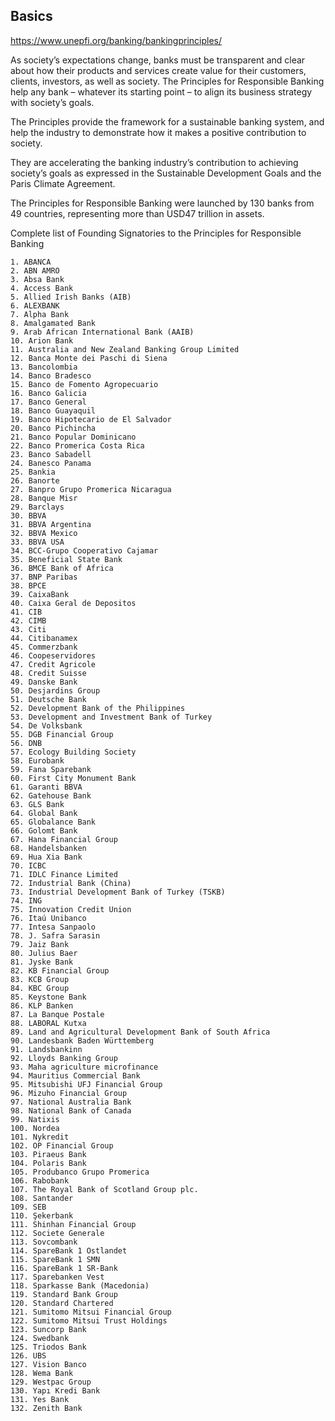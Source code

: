 ## Basics

https://www.unepfi.org/banking/bankingprinciples/

As society’s expectations change, banks must be transparent and clear about how their products and services create value for their customers, clients, investors, as well as society. The Principles for Responsible Banking help any bank – whatever its starting point – to align its business strategy with society’s goals.

The Principles provide the framework for a sustainable banking system, and help the industry to demonstrate how it makes a positive contribution to society.

They are accelerating the banking industry’s contribution to achieving society’s goals as expressed in the Sustainable Development Goals and the Paris Climate Agreement.

The Principles for Responsible Banking were launched by 130 banks from 49 countries, representing more than USD47 trillion in assets.

Complete list of Founding Signatories to the Principles for Responsible Banking

    1. ABANCA
    2. ABN AMRO
    3. Absa Bank
    4. Access Bank  
    5. Allied Irish Banks (AIB)
    6. ALEXBANK
    7. Alpha Bank
    8. Amalgamated Bank
    9. Arab African International Bank (AAIB)  
    10. Arion Bank
    11. Australia and New Zealand Banking Group Limited
    12. Banca Monte dei Paschi di Siena
    13. Bancolombia
    14. Banco Bradesco  
    15. Banco de Fomento Agropecuario
    16. Banco Galicia
    17. Banco General
    18. Banco Guayaquil
    19. Banco Hipotecario de El Salvador
    20. Banco Pichincha  
    21. Banco Popular Dominicano  
    22. Banco Promerica Costa Rica
    23. Banco Sabadell
    24. Banesco Panama
    25. Bankia
    26. Banorte  
    27. Banpro Grupo Promerica Nicaragua
    28. Banque Misr
    29. Barclays 
    30. BBVA  
    31. BBVA Argentina
    32. BBVA Mexico
    33. BBVA USA
    34. BCC-Grupo Cooperativo Cajamar
    35. Beneficial State Bank
    36. BMCE Bank of Africa
    37. BNP Paribas  
    38. BPCE
    39. CaixaBank
    40. Caixa Geral de Depositos
    41. CIB  
    42. CIMB
    43. Citi
    44. Citibanamex
    45. Commerzbank
    46. Coopeservidores
    47. Credit Agricole
    48. Credit Suisse
    49. Danske Bank
    50. Desjardins Group
    51. Deutsche Bank
    52. Development Bank of the Philippines
    53. Development and Investment Bank of Turkey 
    54. De Volksbank
    55. DGB Financial Group
    56. DNB
    57. Ecology Building Society
    58. Eurobank
    59. Fana Sparebank
    60. First City Monument Bank
    61. Garanti BBVA
    62. Gatehouse Bank
    63. GLS Bank
    64. Global Bank
    65. Globalance Bank
    66. Golomt Bank
    67. Hana Financial Group
    68. Handelsbanken
    69. Hua Xia Bank
    70. ICBC
    71. IDLC Finance Limited
    72. Industrial Bank (China)
    73. Industrial Development Bank of Turkey (TSKB)
    74. ING
    75. Innovation Credit Union
    76. Itaú Unibanco
    77. Intesa Sanpaolo
    78. J. Safra Sarasin
    79. Jaiz Bank
    80. Julius Baer
    81. Jyske Bank  
    82. KB Financial Group
    83. KCB Group
    84. KBC Group
    85. Keystone Bank
    86. KLP Banken
    87. La Banque Postale
    88. LABORAL Kutxa
    89. Land and Agricultural Development Bank of South Africa
    90. Landesbank Baden Württemberg
    91. Landsbankinn
    92. Lloyds Banking Group
    93. Maha agriculture microfinance
    94. Mauritius Commercial Bank
    95. Mitsubishi UFJ Financial Group
    96. Mizuho Financial Group
    97. National Australia Bank
    98. National Bank of Canada
    99. Natixis
    100. Nordea
    101. Nykredit
    102. OP Financial Group
    103. Piraeus Bank
    104. Polaris Bank
    105. Produbanco Grupo Promerica
    106. Rabobank
    107. The Royal Bank of Scotland Group plc.
    108. Santander
    109. SEB
    110. Şekerbank
    111. Shinhan Financial Group
    112. Societe Generale
    113. Sovcombank
    114. SpareBank 1 Ostlandet
    115. SpareBank 1 SMN
    116. SpareBank 1 SR-Bank
    117. Sparebanken Vest
    118. Sparkasse Bank (Macedonia)
    119. Standard Bank Group
    120. Standard Chartered
    121. Sumitomo Mitsui Financial Group
    122. Sumitomo Mitsui Trust Holdings
    123. Suncorp Bank
    124. Swedbank
    125. Triodos Bank
    126. UBS
    127. Vision Banco
    128. Wema Bank 
    129. Westpac Group
    130. Yapı Kredi Bank
    131. Yes Bank 
    132. Zenith Bank 
